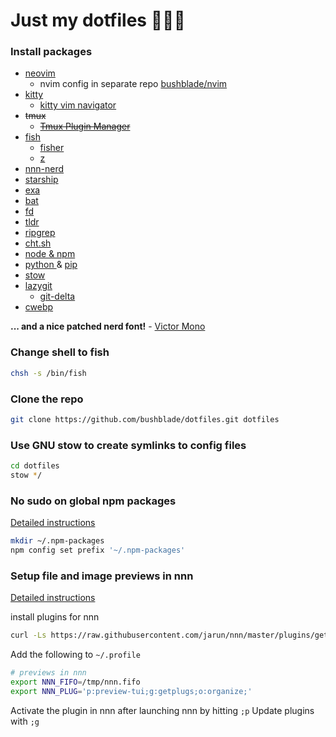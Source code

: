 # Just my dotfiles 👨🏻‍💻

### Install packages

- [ neovim ](https://neovim.io/)
  - nvim config in separate repo [bushblade/nvim](https://github.com/bushblade/nvim)
- [ kitty ](https://sw.kovidgoyal.net/kitty/)
  - [ kitty vim navigator ](https://github.com/knubie/vim-kitty-navigator)
- ~~tmux~~
  - ~~[ Tmux Plugin Manager ](https://github.com/tmux-plugins/tpm)~~
- [ fish ](https://fishshell.com/)
  - [ fisher ](https://github.com/jorgebucaran/fisher)
  - [ z ](https://github.com/jethrokuan/z)
- [ nnn-nerd ](https://github.com/jarun/nnn)
- [ starship ](https://starship.rs/)
- [ exa ](https://the.exa.website/introduction)
- [ bat ](https://github.com/sharkdp/bat)
- [ fd ](https://github.com/sharkdp/fd)
- [ tldr ](https://tldr.sh/)
- [ ripgrep ](https://github.com/BurntSushi/ripgrep)
- [ cht.sh ](http://cht.sh/)
- [ node & npm ](https://nodejs.org/en/)
- [ python ](https://www.python.org/) & [ pip ](https://pypi.org/project/pip/)
- [ stow ](https://www.gnu.org/software/stow/)
- [lazygit](https://github.com/jesseduffield/lazygit)
  - [git-delta](https://github.com/dandavison/delta)
- [cwebp](https://developers.google.com/speed/webp/docs/cwebp)

**... and a nice patched nerd font!** - [Victor Mono](https://github.com/ryanoasis/nerd-fonts/blob/master/patched-fonts/VictorMono/Light/complete/Victor%20Mono%20Light%20Nerd%20Font%20Complete.ttf)

### Change shell to fish

```bash
chsh -s /bin/fish
```

### Clone the repo

```bash
git clone https://github.com/bushblade/dotfiles.git dotfiles
```

### Use GNU stow to create symlinks to config files

```bash
cd dotfiles
stow */
```

### No sudo on global npm packages

[ Detailed instructions ](https://github.com/sindresorhus/guides/blob/main/npm-global-without-sudo.md)

```bash
mkdir ~/.npm-packages
npm config set prefix '~/.npm-packages'
```

### Setup file and image previews in nnn

[Detailed instructions](https://github.com/jarun/nnn/tree/master/plugins)

install plugins for nnn

```bash
curl -Ls https://raw.githubusercontent.com/jarun/nnn/master/plugins/getplugs | sh
```

Add the following to `~/.profile`

```bash
# previews in nnn
export NNN_FIFO=/tmp/nnn.fifo
export NNN_PLUG='p:preview-tui;g:getplugs;o:organize;'
```

Activate the plugin in nnn after launching nnn by hitting `;p`
Update plugins with `;g`
